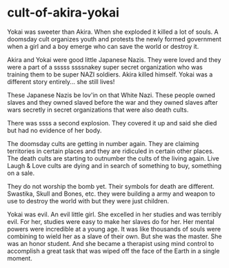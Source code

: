 # cult-of-akira-yokai
Yokai was sweeter than Akira. When she exploded it killed a lot of souls. A doomsday cult organizes youth and protests the newly formed government when a girl and a boy emerge who can save the world or destroy it.

Akira and Yokai were good little Japanese Nazis. They were loved and they were a part of a sssss ssssnakey super secret organization who was training them to be super NAZI soldiers. Akira killed himself. Yokai was a different story entirely... she still lives!

These Japanese Nazis be lov'in on that White Nazi. These people owned slaves and they owned slaved before the war and they owned slaves after wars secretly in secret organizations that were also death cults.

There was ssss a second explosion. They covered it up and said she died but had no evidence of her body.

The doomsday cults are getting in number again. They are claiming territories in certain places and they are ridiculed in certain other places. The death cults are starting to outnumber the cults of the living again. Live Laugh & Love cults are dying and in search of something to buy, something on a sale. 

They do not worship the bomb yet. Their symbols for death are different. Swastika, Skull and Bones, etc. they were building a army and weapon to use to destroy the world with but they were just children.

Yokai was evil. An evil little girl. She excelled in her studies and was terribly evil. For her, studies were easy to make her slaves do for her. Her mental powers were incredible at a young age. It was like thousands of souls were combining to wield her as a slave of their own. But she was the master. She was an honor student. And she became a therapist using mind control to accomplish a great task that was wiped off the face of the Earth in a single moment.

